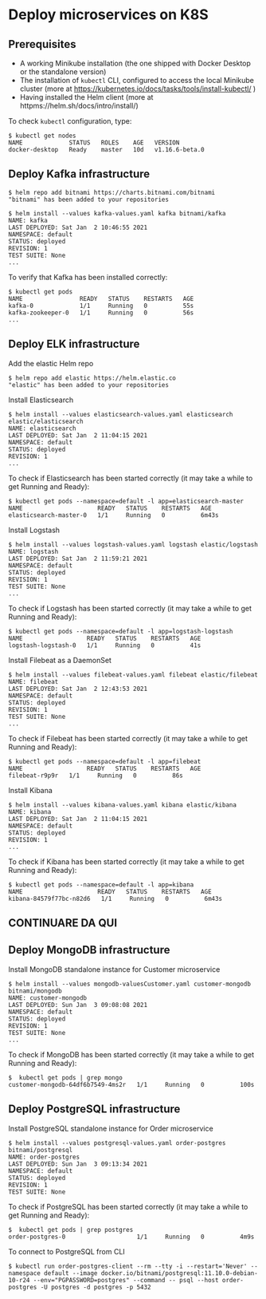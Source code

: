 # Deploy microservices on K8S

## Prerequisites

- A working Minikube installation (the one shipped with Docker Desktop or the standalone version)
- The installation of `kubectl` CLI, configured to access the local Minikube cluster (more at https://kubernetes.io/docs/tasks/tools/install-kubectl/ )
- Having installed the Helm client (more at httpms://helm.sh/docs/intro/install/)

To check `kubectl` configuration, type:

```console
$ kubectl get nodes
NAME             STATUS   ROLES    AGE   VERSION
docker-desktop   Ready    master   10d   v1.16.6-beta.0
```


## Deploy Kafka infrastructure

```console
$ helm repo add bitnami https://charts.bitnami.com/bitnami
"bitnami" has been added to your repositories
```

```console
$ helm install --values kafka-values.yaml kafka bitnami/kafka 
NAME: kafka
LAST DEPLOYED: Sat Jan  2 10:46:55 2021
NAMESPACE: default
STATUS: deployed
REVISION: 1
TEST SUITE: None
...
```

To verify that Kafka has been installed correctly:

```console
$ kubectl get pods 
NAME                READY   STATUS    RESTARTS   AGE
kafka-0             1/1     Running   0          55s
kafka-zookeeper-0   1/1     Running   0          56s
...
```

## Deploy ELK infrastructure

Add the elastic Helm repo

```console
$ helm repo add elastic https://helm.elastic.co
"elastic" has been added to your repositories
```

Install Elasticsearch

```console
$ helm install --values elasticsearch-values.yaml elasticsearch elastic/elasticsearch
NAME: elasticsearch
LAST DEPLOYED: Sat Jan  2 11:04:15 2021
NAMESPACE: default
STATUS: deployed
REVISION: 1
...
```

To check if Elasticsearch has been started correctly (it may take a while to get Running and Ready):

```console
$ kubectl get pods --namespace=default -l app=elasticsearch-master   
NAME                     READY   STATUS    RESTARTS   AGE
elasticsearch-master-0   1/1     Running   0          6m43s
```

Install Logstash

```console
$ helm install --values logstash-values.yaml logstash elastic/logstash
NAME: logstash
LAST DEPLOYED: Sat Jan  2 11:59:21 2021
NAMESPACE: default
STATUS: deployed
REVISION: 1
TEST SUITE: None
...
```

To check if Logstash has been started correctly (it may take a while to get Running and Ready):

```console
$ kubectl get pods --namespace=default -l app=logstash-logstash
NAME                  READY   STATUS    RESTARTS   AGE
logstash-logstash-0   1/1     Running   0          41s
```

Install Filebeat as a DaemonSet

```console
$ helm install --values filebeat-values.yaml filebeat elastic/filebeat
NAME: filebeat
LAST DEPLOYED: Sat Jan  2 12:43:53 2021
NAMESPACE: default
STATUS: deployed
REVISION: 1
TEST SUITE: None
...
```

To check if Filebeat has been started correctly (it may take a while to get Running and Ready):

```console
$ kubectl get pods --namespace=default -l app=filebeat
NAME                  READY   STATUS    RESTARTS   AGE
filebeat-r9p9r   1/1     Running   0          86s
```

Install Kibana

```console
$ helm install --values kibana-values.yaml kibana elastic/kibana
NAME: kibana
LAST DEPLOYED: Sat Jan  2 11:04:15 2021
NAMESPACE: default
STATUS: deployed
REVISION: 1
...
```

To check if Kibana has been started correctly (it may take a while to get Running and Ready):

```console
$ kubectl get pods --namespace=default -l app=kibana
NAME                     READY   STATUS    RESTARTS   AGE
kibana-84579f77bc-n82d6   1/1     Running   0          6m43s
```

## CONTINUARE DA QUI 
## Deploy MongoDB infrastructure

Install MongoDB standalone instance for Customer microservice

```console
$ helm install --values mongodb-valuesCustomer.yaml customer-mongodb bitnami/mongodb
NAME: customer-mongodb
LAST DEPLOYED: Sun Jan  3 09:08:08 2021
NAMESPACE: default
STATUS: deployed
REVISION: 1
TEST SUITE: None
...
```

To check if MongoDB has been started correctly (it may take a while to get Running and Ready):

```console
$  kubectl get pods | grep mongo
customer-mongodb-64df6b7549-4ms2r   1/1     Running   0          100s
```

## Deploy PostgreSQL infrastructure

Install PostgreSQL standalone instance for Order microservice

```console
$ helm install --values postgresql-values.yaml order-postgres bitnami/postgresql
NAME: order-postgres
LAST DEPLOYED: Sun Jan  3 09:13:34 2021
NAMESPACE: default
STATUS: deployed
REVISION: 1
TEST SUITE: None
```

To check if PostgreSQL has been started correctly (it may take a while to get Running and Ready):

```console
$  kubectl get pods | grep postgres
order-postgres-0                    1/1     Running   0          4m9s
```

To connect to PostgreSQL from CLI

```console
$ kubectl run order-postgres-client --rm --tty -i --restart='Never' --namespace default --image docker.io/bitnami/postgresql:11.10.0-debian-10-r24 --env="PGPASSWORD=postgres" --command -- psql --host order-postgres -U postgres -d postgres -p 5432
```

